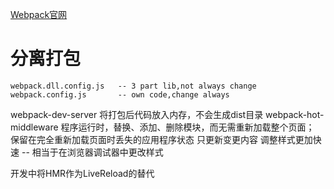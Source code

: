 [Webpack官网](https://www.webpackjs.com/concepts/)

# 分离打包
    webpack.dll.config.js	-- 3 part lib,not always change
    webpack.config.js		-- own code,change always

webpack-dev-server
将打包后代码放入内存，不会生成dist目录
webpack-hot-middleware
程序运行时，替换、添加、删除模块，而无需重新加载整个页面；
保留在完全重新加载页面时丢失的应用程序状态
只更新变更内容
调整样式更加快速	-- 相当于在浏览器调试器中更改样式


开发中将HMR作为LiveReload的替代